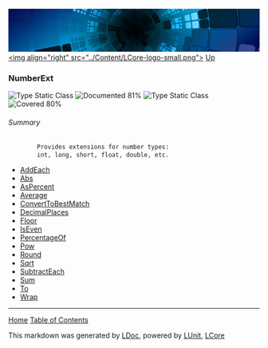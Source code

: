 ![](../Content/LCore-banner-small.png "")
[&lt;img align=&quot;right&quot; src=&quot;../Content/LCore-logo-small.png&quot;&gt;](../../README.md)
[Up](../L.md)

### NumberExt
![Type Static Class](http://b.repl.ca/v1/Type-Static%20Class-lightgrey.png "") ![Documented 81%](http://b.repl.ca/v1/Documented-81%25-green.png "")
![Type Static Class](http://b.repl.ca/v1/Type-Static%20Class-lightgrey.png "") ![Covered 80%](http://b.repl.ca/v1/Covered-80%25-green.png "")

###### Summary

            Provides extensions for number types:
            int, long, short, float, double, etc.
            
 - [AddEach](NumberExt_AddEach.md)
 - [Abs](NumberExt_Abs.md)
 - [AsPercent](NumberExt_AsPercent.md)
 - [Average](NumberExt_Average.md)
 - [ConvertToBestMatch](NumberExt_ConvertToBestMatch.md)
 - [DecimalPlaces](NumberExt_DecimalPlaces.md)
 - [Floor](NumberExt_Floor.md)
 - [IsEven](NumberExt_IsEven.md)
 - [PercentageOf](NumberExt_PercentageOf.md)
 - [Pow](NumberExt_Pow.md)
 - [Round](NumberExt_Round.md)
 - [Sqrt](NumberExt_Sqrt.md)
 - [SubtractEach](NumberExt_SubtractEach.md)
 - [Sum](NumberExt_Sum.md)
 - [To](NumberExt_To.md)
 - [Wrap](NumberExt_Wrap.md)



---

[Home](../../README.md) [Table of Contents](../../TableOfContents.md)

This markdown was generated by [LDoc](https://github.com/CodeSingularity/LDoc), powered by [LUnit](https://github.com/CodeSingularity/LUnit), [LCore](https://github.com/CodeSingularity/LCore)
